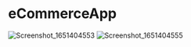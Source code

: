 # eCommerceApp
![Screenshot_1651404553](https://user-images.githubusercontent.com/74593517/166143962-f7bd7689-75fe-46b5-b395-1627e34759b6.png)
![Screenshot_1651404555](https://user-images.githubusercontent.com/74593517/166143965-073fe365-5929-4eea-a137-cd69389c1595.png)


